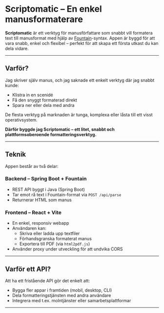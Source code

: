 # Scriptomatic – En enkel manusformaterare

**Scriptomatic** är ett verktyg för manusförfattare som snabbt vill formatera text till manusformat med hjälp av [Fountain](https://fountain.io)-syntax. Appen är byggd för att vara snabb, enkel och flexibel – perfekt för att skapa ett första utkast du kan dela vidare.

---

## Varför?

Jag skriver själv manus, och jag saknade ett enkelt verktyg där jag snabbt kunde:

- Klistra in en scenidé
- Få den snyggt formaterad direkt
- Spara ner eller dela med andra

De flesta verktyg på marknaden är tunga, komplexa eller låsta till ett visst operativsystem.

**Därför byggde jag Scriptomatic – ett litet, snabbt och plattformsoberoende formatteringsverktyg.**

---

## Teknik

Appen består av två delar:

### Backend – Spring Boot + Fountain

- REST API byggt i Java (Spring Boot)
- Tar emot rå text i Fountain-format via `POST /api/parse`
- Returnerar HTML som manus

### Frontend – React + Vite

- En enkel, responsiv webapp
- Användaren kan:
    - Skriva eller ladda upp textfiler
    - Förhandsgranska formaterat manus
    - Exportera till PDF (via `html2pdf.js`)
- Använder proxy under utveckling för att undvika CORS

---

## Varför ett API?

Att ha ett fristående API gör det enkelt att:

- Bygga fler appar i framtiden (mobil, desktop, CLI)
- Dela formatteringstjänsten med andra användare
- Integrera med t.ex. molntjänster eller samarbetsplattformar

---
